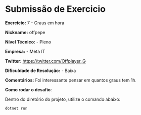 # Submissão de Exercicio

**Exercicio:** 7 - Graus em hora

**Nickname:** offpepe

**Nível Técnico:** - Pleno

**Empresa:** - Meta IT

**Twitter**: https://twitter.com/Offplayer_G

**Dificuldade de Resolução:** - Baixa

**Comentários:** Foi interessante pensar em quantos graus tem 1h.

**Como rodar o desafio**: 

Dentro do diretório do projeto, utilize o comando abaixo: 
```bash
dotnet run
```
